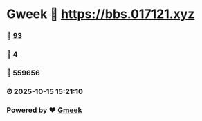 # Gweek :link: https://bbs.017121.xyz 
### :page_facing_up: [93](https://bbs.017121.xyz/tag.html) 
### :speech_balloon: 4 
### :hibiscus: 559656 
### :alarm_clock: 2025-10-15 15:21:10 
### Powered by :heart: [Gmeek](https://github.com/Meekdai/Gmeek)
